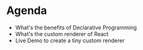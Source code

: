 # Agenda

- What's the benefits of Declarative Programming
- What's the custom renderer of React
- Live Demo to create a tiny custom renderer
